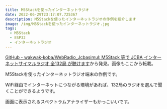 ```yaml
---
title: M5Stackを使ったインターネットラジオ
date: 2022-06-29T23:17:07.725367
description: M5Stackを使ったインターネットラジオの作例を紹介します
image: /img/M5Stackを使ったインターネットラジオ.jpg
tags:
  - M5Stack
  - ESP32
  - インターネットラジオ
---
```

[GitHub - wakwak-koba/WebRadio_Jcbasimul: M5Stack 等で JCBA インターネットサイマルラジオ 全132局 が聴けます](https://github.com/wakwak-koba/WebRadio_Jcbasimul)から発見。画像もここから転載。

M5Stackを使ったインターネットラジオ端末の作例です。

WiFi経由でインターネットにつながる環境があれば、132局のラジオを選んで聞くことができるようです。

画面に表示されるスペクトラムアナライザーもかっこいいです。


